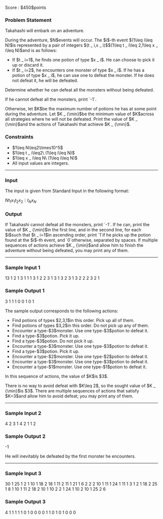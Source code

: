 
<div>

<span>

<span>

<p>
Score : $450$points
</p>

<div>

<section>

### **Problem Statement**

<p>
Takahashi will embark on an adventure.
</p>

<p>
During the adventure, $N$events will occur.
The $i$-th event $(1\leq i\leq N)$is represented by a pair of integers $(t _ i,x _ i)$$(1\leq t _ i\leq 2,1\leq x _ i\leq N)$and is as follows:
</p>

<ul>

<li>
If $t _ i=1$, he finds one potion of type $x _ i$. He can choose to pick it up or discard it.
</li>

<li>
If $t _ i=2$, he encounters one monster of type $x _ i$. If he has a potion of type $x _ i$, he can use one to defeat the monster. If he does not defeat it, he will be defeated.
</li>

</ul>

<p>
Determine whether he can defeat all the monsters without being defeated.
</p>

<p>
If he cannot defeat all the monsters, print `-1`.
</p>

<p>
Otherwise, let $K$be the maximum number of potions he has at some point during the adventure.
Let $K _ {\min}$be the minimum value of $K$across all strategies where he will not be defeated.
Print the value of $K _ {\min}$and the actions of Takahashi that achieve $K _ {\min}$.
</p>

</section>

</div>

<div>

<section>

### **Constraints**

<ul>

<li>
$1\leq N\leq2\times10^5$
</li>

<li>
$1\leq t _ i\leq2\ (1\leq i\leq N)$
</li>

<li>
$1\leq x _ i\leq N\ (1\leq i\leq N)$
</li>

<li>
All input values are integers.
</li>

</ul>

</section>

</div>

---

<div>

<div>

<section>

### **Input**

<p>
The input is given from Standard Input in the following format:
</p>

<div>

$N$$t _ 1$$x _ 1$$t _ 2$$x _ 2$$\vdots$$t _ N$$x _ N$
</div>

</section>

</div>

<div>

<section>

### **Output**

<p>
If Takahashi cannot defeat all the monsters, print `-1`.
If he can, print the value of $K _ {\min}$in the first line, and in the second line, for each $i$such that $t _ i=1$in ascending order, print `1`if he picks up the potion found at the $i$-th event, and `0`otherwise, separated by spaces.
If multiple sequences of actions achieve $K _ {\min}$and allow him to finish the adventure without being defeated, you may print any of them.
</p>

</section>

</div>

</div>

---

<div>

<section>

### **Sample Input 1**

<div>

13
1 2
1 3
1 1
1 3
1 2
2 3
1 3
1 3
2 3
1 3
2 2
2 3
2 1

</div>

</section>

</div>

<div>

<section>

### **Sample Output 1**

<div>

3
1 1 1 0 0 1 0 1

</div>

<p>
The sample output corresponds to the following actions:
</p>

<ul>

<li>
Find potions of types $2,3,1$in this order. Pick up all of them.
</li>

<li>
Find potions of types $3,2$in this order. Do not pick up any of them.
</li>

<li>
Encounter a type-$3$monster. Use one type-$3$potion to defeat it.
</li>

<li>
Find a type-$3$potion. Pick it up.
</li>

<li>
Find a type-$3$potion. Do not pick it up.
</li>

<li>
Encounter a type-$3$monster. Use one type-$3$potion to defeat it.
</li>

<li>
Find a type-$3$potion. Pick it up.
</li>

<li>
Encounter a type-$2$monster. Use one type-$2$potion to defeat it.
</li>

<li>
Encounter a type-$3$monster. Use one type-$3$potion to defeat it.
</li>

<li>
Encounter a type-$1$monster. Use one type-$1$potion to defeat it.
</li>

</ul>

<p>
In this sequence of actions, the value of $K$is $3$.
</p>

<p>
There is no way to avoid defeat with $K\leq 2$, so the sought value of $K _ {\min}$is $3$.
There are multiple sequences of actions that satisfy $K=3$and allow him to avoid defeat; you may print any of them.
</p>

</section>

</div>

---

<div>

<section>

### **Sample Input 2**

<div>

4
2 3
1 4
2 1
1 2

</div>

</section>

</div>

<div>

<section>

### **Sample Output 2**

<div>

-1

</div>

<p>
He will inevitably be defeated by the first monster he encounters.
</p>

</section>

</div>

---

<div>

<section>

### **Sample Input 3**

<div>

30
1 25
1 2
1 10
1 18
2 18
1 11
2 11
1 21
1 6
2 2
2 10
1 11
1 24
1 11
1 3
1 2
1 18
2 25
1 8
1 10
1 11
2 18
2 10
1 10
2 2
1 24
1 10
2 10
1 25
2 6

</div>

</section>

</div>

<div>

<section>

### **Sample Output 3**

<div>

4
1 1 1 1 1 0 1 0 0 0 0 1 1 0 1 0 1 0 0 0

</div>

</section>

</div>

</span>

</span>

</div>
